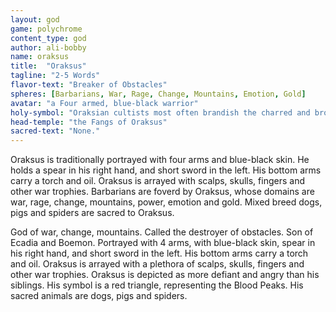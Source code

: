 ```yaml
---
layout: god
game: polychrome
content_type: god
author: ali-bobby
name: oraksus
title:  "Oraksus"
tagline: "2-5 Words"
flavor-text: "Breaker of Obstacles"
spheres: [Barbarians, War, Rage, Change, Mountains, Emotion, Gold]
avatar: "a Four armed, blue-black warrior"
holy-symbol: "Oraksian cultists most often brandish the charred and broken symbols of other gods."
head-temple: "the Fangs of Oraksus"
sacred-text: "None."
---
```


Oraksus is traditionally portrayed with four arms and blue-black skin. He holds a spear in his right hand, and short sword in the left. His bottom arms carry a torch and oil. Oraksus is arrayed with scalps, skulls, fingers and other war trophies. Barbarians are foverd by Oraksus, whose domains are war, rage, change, mountains, power, emotion and gold. Mixed breed dogs, pigs and spiders are sacred to Oraksus.

God of war, change, mountains. Called the destroyer of obstacles. Son of Ecadia and Boemon. Portrayed with 4 arms, with blue-black skin, spear in his right hand, and short sword in the left. His bottom arms carry a torch and oil. Oraksus is arrayed with a plethora of scalps, skulls, fingers and other war trophies. Oraksus is depicted as more defiant and angry than his siblings. His symbol is a red triangle, representing the Blood Peaks. His sacred animals are dogs, pigs and spiders.

